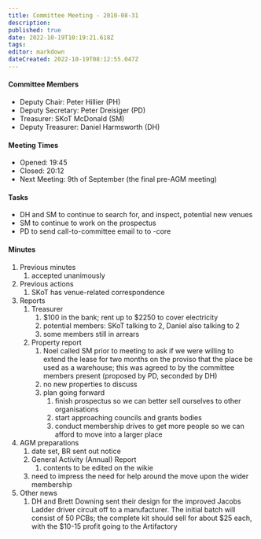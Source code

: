 ```yaml
---
title: Committee Meeting - 2010-08-31
description: 
published: true
date: 2022-10-19T10:19:21.618Z
tags: 
editor: markdown
dateCreated: 2022-10-19T08:12:55.047Z
---
```


#### Committee Members

-   Deputy Chair: Peter Hillier (PH)
-   Deputy Secretary: Peter Dreisiger (PD)
-   Treasurer: SKoT McDonald (SM)
-   Deputy Treasurer: Daniel Harmsworth (DH)

#### Meeting Times

-   Opened: 19:45
-   Closed: 20:12
-   Next Meeting: 9th of September (the final pre-AGM meeting)

#### Tasks

-   DH and SM to continue to search for, and inspect, potential new venues
-   SM to continue to work on the prospectus
-   PD to send call-to-committee email to to -core

#### Minutes

1.  Previous minutes
    1.  accepted unanimously
2.  Previous actions
    1.  SKoT has venue-related correspondence
3.  Reports
    1.  Treasurer
        1.  \$100 in the bank; rent up to \$2250 to cover electricity
        2.  potential members: SKoT talking to 2, Daniel also talking to 2
        3.  some members still in arrears
    2.  Property report
        1.  Noel called SM prior to meeting to ask if we were willing to extend the lease for two months on the proviso that the place be used as a warehouse; this was agreed to by the committee members present (proposed by PD, seconded by DH)
        2.  no new properties to discuss
        3.  plan going forward
            1.  finish prospectus so we can better sell ourselves to other organisations
            2.  start approaching councils and grants bodies
            3.  conduct membership drives to get more people so we can afford to move into a larger place
4.  AGM preparations
    1.  date set, BR sent out notice
    2.  General Activity (Annual) Report
        1.  contents to be edited on the wikie
    3.  need to impress the need for help around the move upon the wider membership
5.  Other news
    1.  DH and Brett Downing sent their design for the improved Jacobs Ladder driver circuit off to a manufacturer. The initial batch will consist of 50 PCBs; the complete kit should sell for about \$25 each, with the \$10-15 profit going to the Artifactory
